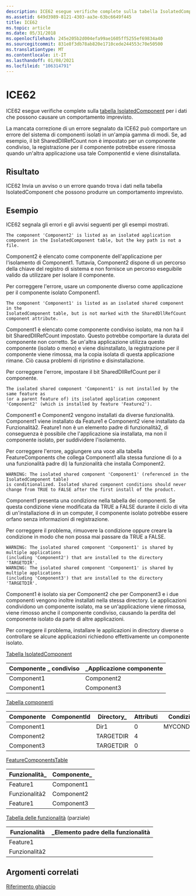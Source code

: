 ```yaml
---
description: ICE62 esegue verifiche complete sulla tabella IsolatedComponent per i dati che possono causare un comportamento imprevisto.
ms.assetid: 649d3989-8121-4303-aa3e-63bc6649f445
title: ICE62
ms.topic: article
ms.date: 05/31/2018
ms.openlocfilehash: 245e205b2d004efa99ae1605ff5255ef69834a40
ms.sourcegitcommit: 831e8f3db78ab820e1710cede244553c70e50500
ms.translationtype: MT
ms.contentlocale: it-IT
ms.lasthandoff: 01/08/2021
ms.locfileid: "106314791"
---
```

# <a name="ice62"></a>ICE62

ICE62 esegue verifiche complete sulla [tabella IsolatedComponent](isolatedcomponent-table.md) per i dati che possono causare un comportamento imprevisto.

La mancata correzione di un errore segnalato da ICE62 può comportare un errore del sistema di componenti isolati in un'ampia gamma di modi. Se, ad esempio, il bit SharedDllRefCount non è impostato per un componente condiviso, la registrazione per il componente potrebbe essere rimossa quando un'altra applicazione usa tale ComponentId e viene disinstallata.

## <a name="result"></a>Risultato

ICE62 Invia un avviso o un errore quando trova i dati nella tabella IsolatedComponent che possono produrre un comportamento imprevisto.

## <a name="example"></a>Esempio

ICE62 segnala gli errori e gli avvisi seguenti per gli esempi mostrati.

``` syntax
The component 'Component2' is listed as an isolated application 
component in the IsolatedComponent table, but the key path is not a file.
```

Component2 è elencato come componente dell'applicazione per l'isolamento di Component1. Tuttavia, Component2 dispone di un percorso della chiave del registro di sistema e non fornisce un percorso eseguibile valido da utilizzare per isolare il componente.

Per correggere l'errore, usare un componente diverso come applicazione per il componente isolato Component1.

``` syntax
The component 'Component1' is listed as an isolated shared component in the 
IsolatedComponent table, but is not marked with the SharedDllRefCount component attribute.
```

Component1 è elencato come componente condiviso isolato, ma non ha il bit SharedDllRefCount impostato. Questo potrebbe comportare la durata del componente non corretto. Se un'altra applicazione utilizza questo componente (isolato o meno) e viene disinstallato, la registrazione per il componente viene rimossa, ma la copia isolata di questa applicazione rimane. Ciò causa problemi di ripristino e disinstallazione.

Per correggere l'errore, impostare il bit SharedDllRefCount per il componente.

``` syntax
The isolated shared component 'Component1' is not installed by the same feature as 
(or a parent feature of) its isolated application component 'Component2' (which is installed by feature 'Feature2').
```

Component1 e Component2 vengono installati da diverse funzionalità. Component1 viene installato da Feature1 e Component2 viene installato da Funzionalità2. Feature1 non è un elemento padre di funzionalità2, di conseguenza è possibile che l'applicazione sia installata, ma non il componente isolato, per suddividere l'isolamento.

Per correggere l'errore, aggiungere una voce alla tabella FeatureComponents che collega Component1 alla stessa funzione di (o a una funzionalità padre di) la funzionalità che installa Component2.

``` syntax
WARNING: The isolated shared component 'Component1' (referenced in the IsolatedComponent table) 
is conditionalized. Isolated shared component conditions should never change from TRUE to FALSE after the first install of the product.
```

Component1 presenta una condizione nella tabella dei componenti. Se questa condizione viene modificata da TRUE a FALSE durante il ciclo di vita di un'installazione di in un computer, il componente isolato potrebbe essere orfano senza informazioni di registrazione.

Per correggere il problema, rimuovere la condizione oppure creare la condizione in modo che non possa mai passare da TRUE a FALSE.

``` syntax
WARNING: The isolated shared component 'Component1' is shared by multiple applications 
(including 'Component2') that are installed to the directory 'TARGETDIR'.
WARNING: The isolated shared component 'Component1' is shared by multiple applications 
(including 'Component3') that are installed to the directory 'TARGETDIR'.
```

Component1 è isolato sia per Component2 che per Component3 e i due componenti vengono inoltre installati nella stessa directory. Le applicazioni condividono un componente isolato, ma se un'applicazione viene rimossa, viene rimosso anche il componente condiviso, causando la perdita del componente isolato da parte di altre applicazioni.

Per correggere il problema, installare le applicazioni in directory diverse o controllare se alcune applicazioni richiedono effettivamente un componente isolato.

[Tabella IsolatedComponent](isolatedcomponent-table.md)



| Componente \_ condiviso | \_Applicazione componente |
|-------------------|------------------------|
| Component1        | Component2             |
| Component1        | Component3             |



 

[Tabella componenti](component-table.md)



| Componente  | ComponentId | Directory\_ | Attributi | Condizione   | KeyPath   |
|------------|-------------|-------------|------------|-------------|-----------|
| Component1 |             | Dir1        | 0          | MYCONDITION | File1     |
| Component2 |             | TARGETDIR   | 4          |             | Registry2 |
| Component3 |             | TARGETDIR   | 0          |             | File3     |



 

[FeatureComponentsTable](featurecomponents-table.md)



| Funzionalità\_ | Componente\_ |
|-----------|-------------|
| Feature1  | Component1  |
| Funzionalità2  | Component2  |
| Feature1  | Component3  |



 

[Tabella delle funzionalità](feature-table.md) (parziale)



| Funzionalità  | \_Elemento padre della funzionalità |
|----------|-----------------|
| Feature1 |                 |
| Funzionalità2 |                 |



 

## <a name="related-topics"></a>Argomenti correlati

<dl> <dt>

[Riferimento ghiaccio](ice-reference.md)
</dt> </dl>

 

 



